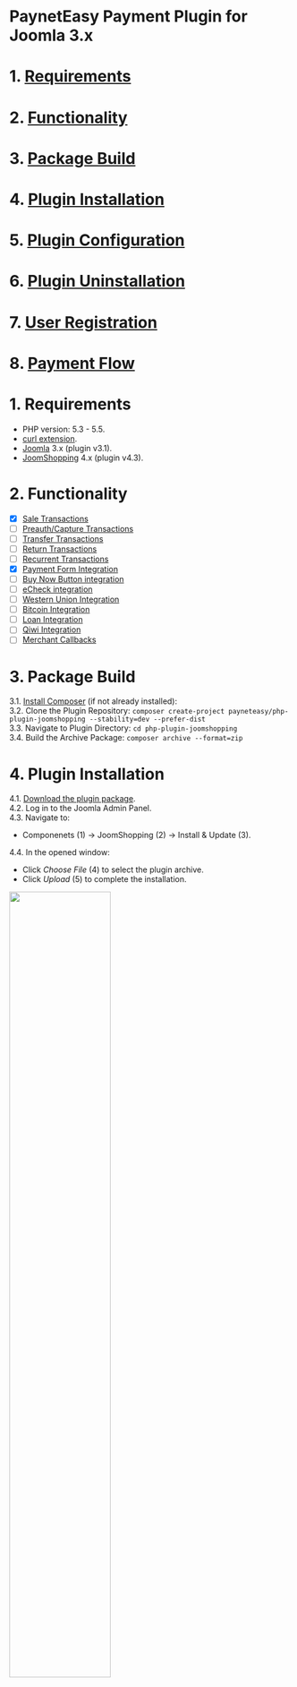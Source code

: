 # PaynetEasy Payment Plugin for Joomla 3.x

# 1. [Requirements](https://github.com/annihilatoratm/joomla-doc/blob/main/documentation/doc-eng.md#requirements)
# 2. [Functionality](https://github.com/annihilatoratm/joomla-doc/blob/main/documentation/doc-eng.md#functionality)
# 3. [Package Build](https://github.com/annihilatoratm/joomla-doc/blob/main/documentation/doc-eng.md#package-build)
# 4. [Plugin Installation](https://github.com/annihilatoratm/joomla-doc/blob/main/documentation/doc-eng.md#plugin-installation)
# 5. [Plugin Configuration](https://github.com/annihilatoratm/joomla-doc/blob/main/documentation/doc-eng.md#plugin-configuration)
# 6. [Plugin Uninstallation](https://github.com/annihilatoratm/joomla-doc/blob/main/documentation/doc-eng.md#plugin-uninstallation)
# 7. [User Registration](https://github.com/annihilatoratm/joomla-doc/blob/main/documentation/doc-eng.md#user-registration)
# 8. [Payment Flow](https://github.com/annihilatoratm/joomla-doc/blob/main/documentation/doc-eng.md#payment-flow)

# 1. Requirements
 * PHP version: 5.3 - 5.5.
 * [curl extension](http://php.net/manual/en/book.curl.php).
 * [Joomla](http://www.joomla.org/download.html) 3.x (plugin v3.1).
 * [JoomShopping](http://joomshopping.pro/download/component.html) 4.x (plugin v4.3).
  

# 2. Functionality
  - [x] [Sale Transactions](http://wiki.payneteasy.com/index.php/PnE:Sale_Transactions)
  - [ ] [Preauth/Capture Transactions](http://wiki.payneteasy.com/index.php/PnE:Preauth/Capture_Transactions)
  - [ ] [Transfer Transactions](http://wiki.payneteasy.com/index.php/PnE:Transfer_Transactions)
  - [ ] [Return Transactions](http://wiki.payneteasy.com/index.php/PnE:Return_Transactions)
  - [ ] [Recurrent Transactions](http://wiki.payneteasy.com/index.php/PnE:Recurrent_Transactions)
  - [x] [Payment Form Integration](http://wiki.payneteasy.com/index.php/PnE:Payment_Form_integration)
  - [ ] [Buy Now Button integration](http://wiki.payneteasy.com/index.php/PnE:Buy_Now_Button_integration)
  - [ ] [eCheck integration](http://wiki.payneteasy.com/index.php/PnE:eCheck_integration)
  - [ ] [Western Union Integration](http://wiki.payneteasy.com/index.php/PnE:Western_Union_Integration)
  - [ ] [Bitcoin Integration](http://wiki.payneteasy.com/index.php/PnE:Bitcoin_integration)
  - [ ] [Loan Integration](http://wiki.payneteasy.com/index.php/PnE:Loan_integration)
  - [ ] [Qiwi Integration](http://wiki.payneteasy.com/index.php/PnE:Qiwi_integration)
  - [ ] [Merchant Callbacks](http://wiki.payneteasy.com/index.php/PnE:Merchant_Callbacks)

# 3. Package Build  
3.1. [Install Composer](http://getcomposer.org/doc/00-intro.md) (if not already installed):  
3.2. Clone the Plugin Repository: `composer create-project payneteasy/php-plugin-joomshopping --stability=dev --prefer-dist`  
3.3. Navigate to Plugin Directory: `cd php-plugin-joomshopping`  
3.4. Build the Archive Package: `composer archive --format=zip`  

# 4. Plugin Installation  
4.1. [Download the plugin package](../README.md#get_package).  
4.2. Log in to the Joomla Admin Panel.  
4.3. Navigate to:  
 * Componenets (1) -> JoomShopping (2) -> Install & Update (3).

4.4. In the opened window:   
 * Click _Choose File_ (4) to select the plugin archive.  
 * Click _Upload_ (5) to complete the installation.  
     
<img src="/images/joomla-1-1-2.png" width=60% height=60%>

# 5. Plugin Configuration  

5.1. Go to:   
 * Componenets (1) -> JoomShopping (2) -> Options (3) -> Payments (4).  
5.2. Two plugin integration types are available:    
 * **Payneteasy sale form** - Form-based/off-site integration.  
 * **PaynetEasy sale** - Direct/on-site integration.  
5.3. Click the _Edit icon_ (4) next to the desired plugin to open the configuration settings.    

<img src="/images/joomla-1-1-2.png" width=60% height=60%>
<img src="/images/joomla-1-1-3.png" width=60% height=60%>
<img src="/images/joomla-1-1-4-form.png" width=60% height=60%>
<img src="/images/joomla-1-1-4-direct.png" width=60% height=60%>

# 6. Plugin Uninstallation  
 6.1. In the **Payments** configuration window, select the plugin(s) to remove.  
 6.2. Click the _Delete_ button at the top of the page.  

<img src="/images/joomla-1-1-5.png" width=60% height=60%>
  
 6.3. For complete uninstallation, manually delete the following directories/files from Joomla's root:  

  * `components/vendor`
  * `components/com_jshopping/payments/pm_payneteasy_abstract`
  * `components/com_jshopping/payments/pm_payneteasy_sale`
  * `components/com_jshopping/payments/pm_payneteasy_saleform`

# 7. User Registration  
  
 7.1. Click _Create an Account_ to begin the user registration process. Fill in all required fields and click Register to complete registration.  

<img src="/images/joomla-register-1.png" width=60% height=60%>
<img src="/images/joomla-register-2.png" width=60% height=60%>

 7.2. After successful registration, you will be able to log in to the shop.

<img src="/images/joomla-register-3.png" width=60% height=60%>
<img src="/images/joomla-register-4.png" width=60% height=60%>

# 8. Payment Flow

 8.1. On the main page, click **Shop** to browse product categories.  
  * Select a category, choose a product, and click Buy.  
  * Click Checkout to proceed.  

<img src="/images/joomla-1.png" width=60% height=60%>
<img src="/images/joomla-2.png" width=60% height=60%>
<img src="/images/joomla-3.png" width=60% height=60%>
<img src="/images/joomla-4.png" width=60% height=60%>
  
 8.2. Complete all required information on the **Address** and **Delivery Method** pages.  

<img src="/images/joomla-5.png" width=60% height=60%>
<img src="/images/joomla-6.png" width=60% height=60%>

 8.3. On the **Payment Method** page, select blabla sale as your payment option. Fill in all mandatory fields.  

<img src="/images/joomla-7.png" width=60% height=60%>

 8.4. Review and accept the **Terms of Service and Return Policy**, then click Confirm Order to finalize the purchase.  

<img src="/images/joomla-8.png" width=60% height=60%>
<img src="/images/joomla-9.png" width=60% height=60%>
<img src="/images/joomla-10.png" width=60% height=60%>
